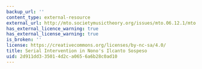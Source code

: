 ```yaml
---
backup_url: ''
content_type: external-resource
external_url: http://mto.societymusictheory.org/issues/mto.06.12.1/mto.06.12.1.guerrero_frames.html
has_external_licence_warning: true
has_external_license_warning: true
is_broken: ''
license: https://creativecommons.org/licenses/by-nc-sa/4.0/
title: Serial Intervention in Nono's Ilcanto Sospeso
uid: 2d911dd3-3501-4d2c-a065-6a6b28c0ad10
---
```

